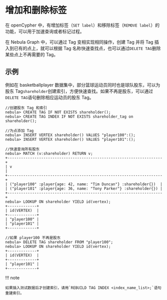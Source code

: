 # 增加和删除标签

在 openCypher 中，有增加标签（`SET label`）和移除标签（`REMOVE label`）的功能，可以用于加速查询或者标记过程。

在 Nebula Graph 中，可以通过 Tag 变相实现相同操作，创建 Tag 并将 Tag 插入到已有的点上，就可以根据 Tag 名称快速查找点，也可以通过`DELETE TAG`删除某些点上不再需要的 Tag。

## 示例

例如在 basketballplayer 数据集中，部分篮球运动员同时也是球队股东，可以为股东 Tag`shareholder`创建索引，方便快速查找。如果不再是股东，可以通过`DELETE TAG`语句删除相应运动员的股东 Tag。

```ngql
//创建股东 Tag 和索引
nebula> CREATE TAG IF NOT EXISTS shareholder();
nebula> CREATE TAG INDEX IF NOT EXISTS shareholder_tag on shareholder();

//为点添加 Tag
nebula> INSERT VERTEX shareholder() VALUES "player100":();
nebula> INSERT VERTEX shareholder() VALUES "player101":();

//快速查询所有股东
nebula> MATCH (v:shareholder) RETURN v;
+---------------------------------------------------------------------+
| v                                                                   |
+---------------------------------------------------------------------+
| ("player100" :player{age: 42, name: "Tim Duncan"} :shareholder{})  |
| ("player101" :player{age: 36, name: "Tony Parker"} :shareholder{}) |
+---------------------------------------------------------------------+
nebula> LOOKUP ON shareholder YIELD id(vertex);
+-------------+
| id(VERTEX)  |
+-------------+
| "player100" |
| "player101" |
+-------------+

//如果 player100 不再是股东
nebula> DELETE TAG shareholder FROM "player100";
nebula> LOOKUP ON shareholder YIELD id(vertex);
+-------------+
| id(VERTEX)  |
+-------------+
| "player101" |
+-------------+
```

!!! note

    如果插入测试数据后才创建索引，请用`REBUILD TAG INDEX <index_name_list>;`语句重建索引。
